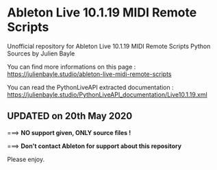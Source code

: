 # Ableton Live 10.1.19 MIDI Remote Scripts 

Unofficial repository for Ableton Live 10.1.19 MIDI Remote Scripts Python Sources by Julien Bayle

You can find more informations on this page :
https://julienbayle.studio/ableton-live-midi-remote-scripts

You can read the PythonLiveAPI extracted documentation :
https://julienbayle.studio/PythonLiveAPI_documentation/Live10.1.19.xml

## UPDATED on 20th May 2020

===> **NO support given, ONLY source files !**

===> **Don't contact Ableton for support about this repository**

Please enjoy.
